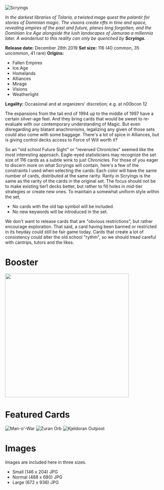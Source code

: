 ![Scryings](https://1.bp.blogspot.com/-cHbU0_OcWYo/Xb84cfuGavI/AAAAAAAAUaA/Xsudszv9Wc46YLDBnbfTFK7LA3DVMC_7gCLcBGAsYHQ/s320/scryings.png)

*In the darkest libraries of Tolaria, a twisted mage quest the palantir for stories of Dominian magic. The visions create rifts in time and space, revealing empires of the past and future, planes long forgotten, and the Dominian Ice Age alongside the lush landscapes of Jamuraa a millennia later. A wanderlust to this reality can only be quenched by **Scryings**.*

**Release date:** December 28th 2019
**Set size:** 116 (40 common, 35 uncommon, 41 rare)
**Origins:**
* Fallen Empires
* Ice Age
* Homelands
* Alliances
* Mirage
* Visions
* Weatherlight

**Legality:** Occasional and at organizers' discretion; e.g. at n00bcon 12

The expansions from the tail end of 1994 up to the middle of 1997 have a certain silver-age feel. And they bring cards that would be sweet to re-evaluate with our contemporary understanding of Magic. But even disregarding any blatant anachronisms, legalizing any given of those sets could also come with some baggage. There's a lot of spice in Alliances, but is giving control decks access to Force of Will worth it?

So an "old school Future Sight" or "reversed Chronicles" seemed like the most interesting approach. Eagle-eyed statisticians may recognize the set size of 116 cards as a subtle wink to just Chronicles. For those of you eager to discern more on what Scryings will contain, here's a few of the constraints I used when selecting the cards:
Each color will have the same number of cards, distributed at the same rarity. 
Rarity in Scryings is the same as the rarity of the cards in the original set.
The focus should not be to make existing tier1 decks better, but rather to fill holes in mid-tier strategies or create new ones.
To maintain a somewhat uniform style within the set, 
* No cards with the old tap symbol will be included.
* No new keywords will be introduced in the set.

We don't want to release cards that are "obvious restrictions", but rather encourage exploration. That said, a card having been banned or restricted in its heyday could still be fair game today.
Cards that create a lot of consistency could alter the old school "rythm", so we should tread careful with cantrips, tutors and the likes.

# Booster
<img src="https://1.bp.blogspot.com/-gkhEjv7-lzI/Xb84vd2mn6I/AAAAAAAAUaI/ylO-xHsMMYUnBrI43wgRlzzM0JKEcI3JwCLcBGAsYHQ/s1600/Scryings%2BWrap.png" width="400">

# Featured Cards
![Man-o'-War](https://img.scryfall.com/cards/small/front/4/d/4dbf9bf9-75cd-4b25-a3a1-43b7e029700b.jpg?1562277656) ![Zuran Orb](https://img.scryfall.com/cards/small/front/3/a/3a9d1082-a862-45d4-9e5e-392e879fead6.jpg?1562905818) ![Kjeldoran Outpost](https://img.scryfall.com/cards/small/front/e/0/e0769fc7-50b5-4b49-8aff-af04536288fb.jpg?1562770637)

# Images
Images are included here in three sizes.
* Small  (146 x 204) JPG
* Normal (488 x 680) JPG
* Large  (672 x 936) JPG
